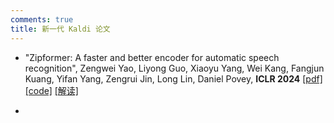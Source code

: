 ```yaml
---
comments: true
title: 新一代 Kaldi 论文
---
```


- "Zipformer: A faster and better encoder for automatic speech recognition", Zengwei Yao, Liyong Guo, Xiaoyu Yang, Wei Kang, Fangjun Kuang, Yifan Yang, Zengrui Jin, Long Lin, Daniel Povey, __ICLR 2024__ [[pdf]](https://arxiv.org/pdf/2310.11230.pdf) [[code]](https://github.com/k2-fsa/icefall/blob/master/egs/librispeech/ASR/zipformer/zipformer.py) [[解读]](https://mp.weixin.qq.com/s/4N0xvA0RGG3IOPHPQ_vhZg)

- 